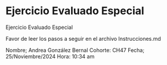 # Ejercicio Evaluado Especial

Ejercicio Evaluado Especial

Favor de leer los pasos a seguir en el archivo Instrucciones.md

Nombre; Andrea González Bernal
Cohorte: CH47
Fecha; 25/Noviembre/2024
Hora: 10:34 am